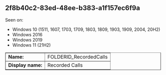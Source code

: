 ## 2f8b40c2-83ed-48ee-b383-a1f157ec6f9a

Seen on:
* Windows 10 (1511, 1607, 1703, 1709, 1803, 1809, 1903, 1909, 2004, 20H2)
* Windows 2016
* Windows 2019
* Windows 11 (21H2)

<table border="1" class="docutils">
  <tbody>
    <tr>
      <td><b>Name:</b></td>
      <td>FOLDERID_RecordedCalls</td>
    </tr>
    <tr>
      <td><b>Display name:</b></td>
      <td>Recorded Calls</td>
    </tr>
  </tbody>
</table>

